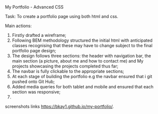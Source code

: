 My Portfolio - Advanced CSS

Task: To create a portfolio page using both html and css.

Main actions:

1.  Firstly drafted a wireframe;
2.  Following BEM methodology structured the initial html with anticipated classes recognising that these may have to change subject to the final portfolio page design;
3.  The design follows three sections: the header with navigation bar, the main section (a picture, about me and how to contact me) and My projects showcasing the projects completed thus far;
4.  The navbar is fully clickable to the appropriate sections;
5.  At each stage of building the portfolio e.g the navbar ensured that i git pushed onto Git Hub;
6.  Added media queries for both tablet and mobile and ensured that each section was responsive;
7.

screenshots
links
https://bkay1.github.io/my-portfolio/.
